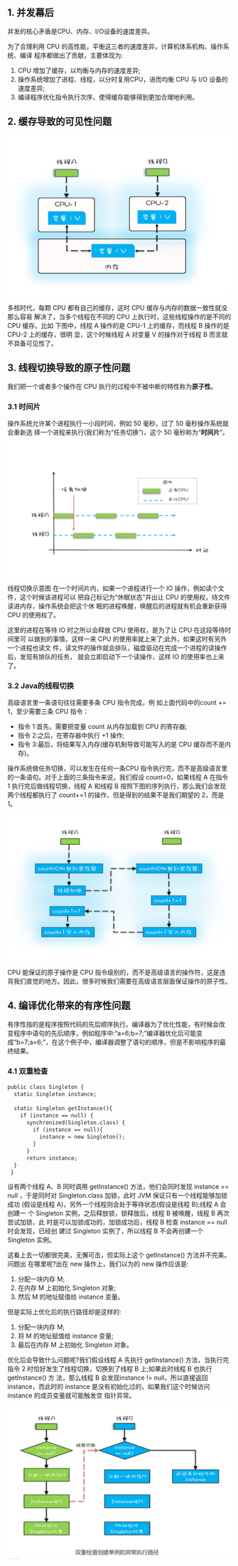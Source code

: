 
## 1. 并发幕后
并发的核心矛盾是CPU、内存、I/O设备的速度差异。

为了合理利用 CPU 的高性能，平衡这三者的速度差异，计算机体系机构、操作系统、编译 程序都做出了贡献，主要体现为:
1. CPU 增加了缓存，以均衡与内存的速度差异;
2. 操作系统增加了进程、线程，以分时复用CPU，进而均衡 CPU 与 I/O 设备的速度差异;
3. 编译程序优化指令执行次序，使得缓存能够得到更加合理地利用。

## 2. 缓存导致的可见性问题
![](assets/markdown-img-paste-20190418172927560.png)

多核时代，每颗 CPU 都有自己的缓存，这时 CPU 缓存与内存的数据一致性就没那么容易 解决了，当多个线程在不同的 CPU 上执行时，这些线程操作的是不同的 CPU 缓存。比如 下图中，线程 A 操作的是 CPU-1 上的缓存，而线程 B 操作的是 CPU-2 上的缓存，很明 显，这个时候线程 A 对变量 V 的操作对于线程 B 而言就不具备可见性了。

## 3. 线程切换导致的原子性问题

我们把一个或者多个操作在 CPU 执行的过程中不被中断的特性称为**原子性**。

### 3.1 时间片
操作系统允许某个进程执行一小段时间，例如 50 毫秒，过了 50 毫秒操作系统就会重新选 择一个进程来执行(我们称为“任务切换”)，这个 50 毫秒称为“**时间片**”。
![线程切换示意图](assets/markdown-img-paste-20190418173339597.png)

线程切换示意图
在一个时间片内，如果一个进程进行一个 IO 操作，例如读个文件，这个时候该进程可以 把自己标记为“休眠状态”并出让 CPU 的使用权，待文件读进内存，操作系统会把这个休 眠的进程唤醒，唤醒后的进程就有机会重新获得 CPU 的使用权了。

这里的进程在等待 IO 时之所以会释放 CPU 使用权，是为了让 CPU 在这段等待时间里可 以做别的事情，这样一来 CPU 的使用率就上来了;此外，如果这时有另外一个进程也读文 件，读文件的操作就会排队，磁盘驱动在完成一个进程的读操作后，发现有排队的任务， 就会立即启动下一个读操作，这样 IO 的使用率也上来了。

### 3.2 Java的线程切换
高级语言里一条语句往往需要多条 CPU 指令完成，例 如上面代码中的count += 1，至少需要三条 CPU 指令：
- 指令 1:首先，需要把变量 count 从内存加载到 CPU 的寄存器;
- 指令 2:之后，在寄存器中执行 +1 操作;
- 指令 3:最后，将结果写入内存(缓存机制导致可能写入的是 CPU 缓存而不是内存)。

操作系统做任务切换，可以发生在任何一条CPU 指令执行完，而不是高级语言里的一条语句。对于上面的三条指令来说，我们假设 count=0，如果线程 A 在指令 1 执行完后做线程切换，线程 A 和线程 B 按照下图的序列执行，那么我们会发现两个线程都执行了 count+=1 的操作，但是得到的结果不是我们期望的 2，而是 1。

![](assets/markdown-img-paste-20190418174822310.png)

CPU 能保证的原子操作是 CPU 指令级别的，而不是高级语言的操作符，这是违背我们直觉的地方。因此，很多时候我们需要在高级语言层面保证操作的原子性。

## 4. 编译优化带来的有序性问题
有序性指的是程序按照代码的先后顺序执行。编译器为了优化性能，有时候会改 变程序中语句的先后顺序，例如程序中:“a=6;b=7;”编译器优化后可能变 成“b=7;a=6;”，在这个例子中，编译器调整了语句的顺序，但是不影响程序的最终结果。

### 4.1 双重检查
```
public class Singleton {
  static Singleton instance;

  static Singleton getInstance(){
    if (instance == null) {
      synchronized(Singleton.class) {
        if (instance == null){
          instance = new Singleton();
        }
      }
      return instance;
  }
 }
```

设有两个线程 A、B 同时调用 getInstance() 方法，他们会同时发现 instance == null ，于是同时对 Singleton.class 加锁，此时 JVM 保证只有一个线程能够加锁成功
(假设是线程 A)，另外一个线程则会处于等待状态(假设是线程 B);线程 A 会创建一 个 Singleton 实例，之后释放锁，锁释放后，线程 B 被唤醒，线程 B 再次尝试加锁，此 时是可以加锁成功的，加锁成功后，线程 B 检查 instance == null 时会发现，已经创 建过 Singleton 实例了，所以线程 B 不会再创建一个 Singleton 实例。

这看上去一切都很完美，无懈可击，但实际上这个 getInstance() 方法并不完美。问题出 在哪里呢?出在 new 操作上，我们以为的 new 操作应该是:
1. 分配一块内存 M;
2. 在内存 M 上初始化 Singleton 对象;
3. 然后 M 的地址赋值给 instance 变量。

但是实际上优化后的执行路径却是这样的:

1. 分配一块内存 M;
2. 将 M 的地址赋值给 instance 变量;
3. 最后在内存 M 上初始化 Singleton 对象。

优化后会导致什么问题呢?我们假设线程 A 先执行 getInstance() 方法，当执行完指令 2 时恰好发生了线程切换，切换到了线程 B 上;如果此时线程 B 也执行 getInstance() 方 法，那么线程 B 会发现instance != null，所以直接返回 instance，而此时的 instance 是没有初始化过的，如果我们这个时候访问 instance 的成员变量就可能触发空 指针异常。

![](assets/markdown-img-paste-20190418195903265.png)
